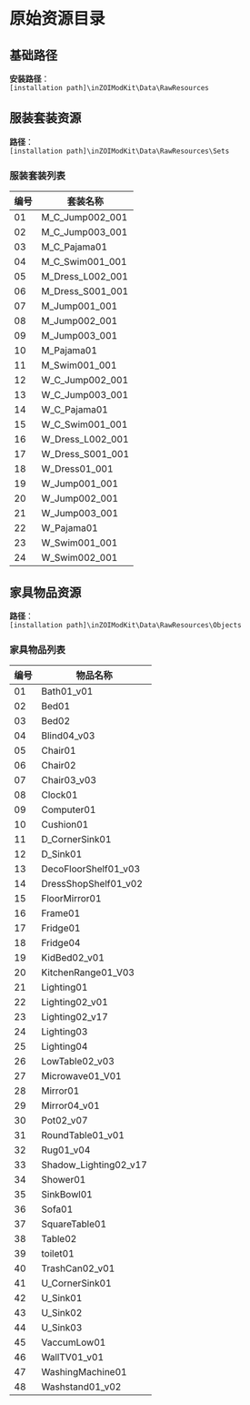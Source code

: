 # 原始资源目录

## 基础路径
**安装路径**：  
`[installation path]\inZOIModKit\Data\RawResources`

## 服装套装资源
**路径**：  
`[installation path]\inZOIModKit\Data\RawResources\Sets`

### 服装套装列表
| 编号 | 套装名称         |
| ---- | ---------------- |
| 01   | M_C_Jump002_001  |
| 02   | M_C_Jump003_001  |
| 03   | M_C_Pajama01     |
| 04   | M_C_Swim001_001  |
| 05   | M_Dress_L002_001 |
| 06   | M_Dress_S001_001 |
| 07   | M_Jump001_001    |
| 08   | M_Jump002_001    |
| 09   | M_Jump003_001    |
| 10   | M_Pajama01       |
| 11   | M_Swim001_001    |
| 12   | W_C_Jump002_001  |
| 13   | W_C_Jump003_001  |
| 14   | W_C_Pajama01     |
| 15   | W_C_Swim001_001  |
| 16   | W_Dress_L002_001 |
| 17   | W_Dress_S001_001 |
| 18   | W_Dress01_001    |
| 19   | W_Jump001_001    |
| 20   | W_Jump002_001    |
| 21   | W_Jump003_001    |
| 22   | W_Pajama01       |
| 23   | W_Swim001_001    |
| 24   | W_Swim002_001    |

## 家具物品资源
**路径**：  
`[installation path]\inZOIModKit\Data\RawResources\Objects`

### 家具物品列表
| 编号 | 物品名称              |
| ---- | --------------------- |
| 01   | Bath01_v01            |
| 02   | Bed01                 |
| 03   | Bed02                 |
| 04   | Blind04_v03           |
| 05   | Chair01               |
| 06   | Chair02               |
| 07   | Chair03_v03           |
| 08   | Clock01               |
| 09   | Computer01            |
| 10   | Cushion01             |
| 11   | D_CornerSink01        |
| 12   | D_Sink01              |
| 13   | DecoFloorShelf01_v03  |
| 14   | DressShopShelf01_v02  |
| 15   | FloorMirror01         |
| 16   | Frame01               |
| 17   | Fridge01              |
| 18   | Fridge04              |
| 19   | KidBed02_v01          |
| 20   | KitchenRange01_V03    |
| 21   | Lighting01            |
| 22   | Lighting02_v01        |
| 23   | Lighting02_v17        |
| 24   | Lighting03            |
| 25   | Lighting04            |
| 26   | LowTable02_v03        |
| 27   | Microwave01_V01       |
| 28   | Mirror01              |
| 29   | Mirror04_v01          |
| 30   | Pot02_v07             |
| 31   | RoundTable01_v01      |
| 32   | Rug01_v04             |
| 33   | Shadow_Lighting02_v17 |
| 34   | Shower01              |
| 35   | SinkBowl01            |
| 36   | Sofa01                |
| 37   | SquareTable01         |
| 38   | Table02               |
| 39   | toilet01              |
| 40   | TrashCan02_v01        |
| 41   | U_CornerSink01        |
| 42   | U_Sink01              |
| 43   | U_Sink02              |
| 44   | U_Sink03              |
| 45   | VaccumLow01           |
| 46   | WallTV01_v01          |
| 47   | WashingMachine01      |
| 48   | Washstand01_v02       |
